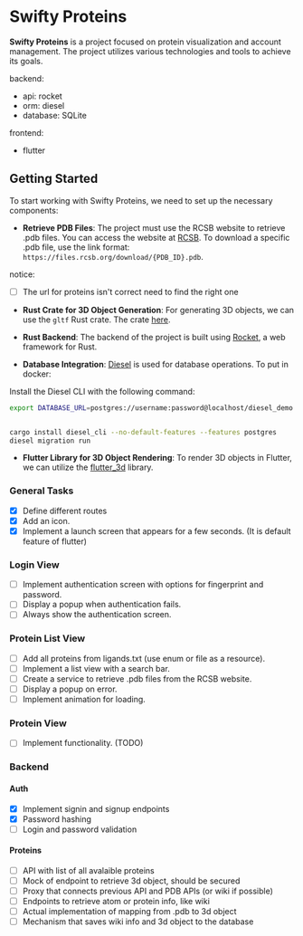 # Swifty Proteins

**Swifty Proteins** is a project focused on protein visualization and account management. The project utilizes various technologies and tools to achieve its goals.

backend:
- api: rocket
- orm: diesel
- database: SQLite

frontend:
- flutter

## Getting Started

To start working with Swifty Proteins, we need to set up the necessary components:

- **Retrieve PDB Files**: The project must use the RCSB website to retrieve .pdb files. You can access the website at [RCSB](https://www.rcsb.org). To download a specific .pdb file, use the link format: `https://files.rcsb.org/download/{PDB_ID}.pdb`.

notice:
- [ ] The url for proteins isn't correct need to find the right one

- **Rust Crate for 3D Object Generation**: For generating 3D objects, we can use the `gltf` Rust crate. The crate [here](https://crates.io/crates/gltf).

- **Rust Backend**: The backend of the project is built using [Rocket](https://rocket.rs/), a web framework for Rust.

- **Database Integration**: [Diesel](https://diesel.rs/guides/getting-started) is used for database operations. To put in docker:

Install the Diesel CLI with the following command:
  ```sh
  export DATABASE_URL=postgres://username:password@localhost/diesel_demo


  cargo install diesel_cli --no-default-features --features postgres
  diesel migration run
  ```

- **Flutter Library for 3D Object Rendering**: To render 3D objects in Flutter, we can utilize the [flutter_3d](https://fluttergems.dev/3d/) library.

### General Tasks
- [x] Define different routes
- [x] Add an icon.
- [x] Implement a launch screen that appears for a few seconds. (It is default feature of flutter)

### Login View
- [ ] Implement authentication screen with options for fingerprint and password.
- [ ] Display a popup when authentication fails.
- [ ] Always show the authentication screen.

### Protein List View
- [ ] Add all proteins from ligands.txt (use enum or file as a resource).
- [ ] Implement a list view with a search bar.
- [ ] Create a service to retrieve .pdb files from the RCSB website.
- [ ] Display a popup on error.
- [ ] Implement animation for loading.

### Protein View
- [ ] Implement functionality. (TODO)

### Backend

#### Auth 
- [x] Implement signin and signup endpoints
- [x] Password hashing
- [ ] Login and password validation

#### Proteins
- [ ] API with list of all avalaible proteins
- [ ] Mock of endpoint to retrieve 3d object, should be secured
- [ ] Proxy that connects previous API and PDB APIs (or wiki if possible)
- [ ] Endpoints to retrieve atom or protein info, like wiki
- [ ] Actual implementation of mapping from .pdb to 3d object
- [ ] Mechanism that saves wiki info and 3d object to the database
